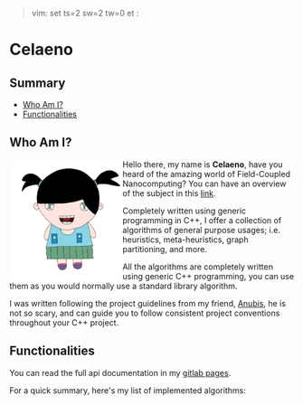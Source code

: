 >  vim: set ts=2 sw=2 tw=0 et :

# Celaeno

## Summary

* [Who Am I?](#who-am-i-)
* [Functionalities](#functionalities)

## Who Am I?

<img align="left" width="200px" src="doc/character/celaeno.png"/>

Hello there, my name is **Celaeno**, have you heard of the amazing world of
Field-Coupled Nanocomputing? You can have an overview of the subject
in this [link](#).

Completely written using generic programming in C++, I offer a collection
of algorithms of general purpose usages; i.e. heuristics, meta-heuristics,
graph partitioning, and more.

All the algorithms are completely written using generic C++ programming,
you can use them as you would normally use a standard library algorithm.

I was written following the project guidelines from my friend,
[Anubis](https://formigoni.gitlab.io/anubis/), he is not so scary,
and can guide you to follow consistent project conventions throughout
your C++ project.


## Functionalities

You can read the full api documentation in my [gitlab pages](#).

For a quick summary, here's my list of implemented algorithms:
